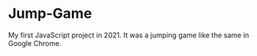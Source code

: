 # Jump-Game
My first JavaScript project in 2021. It was a jumping game like the same in Google Chrome.
